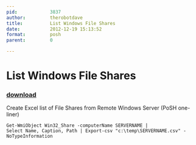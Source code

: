 ```yaml
---
pid:            3837
author:         therobotdave
title:          List Windows File Shares
date:           2012-12-19 15:13:52
format:         posh
parent:         0

---
```


# List Windows File Shares

### [download](//scripts/3837.ps1)

Create Excel list of File Shares from Remote Windows Server (PoSH one-liner)

```posh
Get-WmiObject Win32_Share -computerName SERVERNAME | 
Select Name, Caption, Path | Export-csv "c:\temp\SERVERNAME.csv" -NoTypeInformation
```
